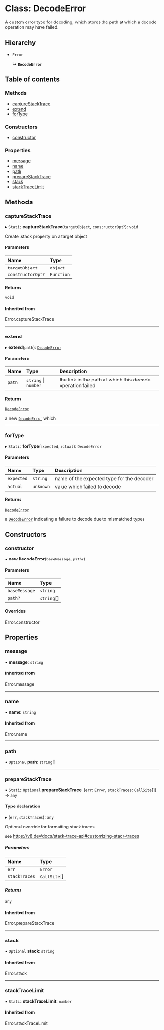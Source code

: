 # Class: DecodeError

A custom error type for decoding, which stores the path at which a decode operation
may have failed.

## Hierarchy

- `Error`

  ↳ **`DecodeError`**

## Table of contents

### Methods

- [captureStackTrace](DecodeError.md#capturestacktrace)
- [extend](DecodeError.md#extend)
- [forType](DecodeError.md#fortype)

### Constructors

- [constructor](DecodeError.md#constructor)

### Properties

- [message](DecodeError.md#message)
- [name](DecodeError.md#name)
- [path](DecodeError.md#path)
- [prepareStackTrace](DecodeError.md#preparestacktrace)
- [stack](DecodeError.md#stack)
- [stackTraceLimit](DecodeError.md#stacktracelimit)

## Methods

### captureStackTrace

▸ `Static` **captureStackTrace**(`targetObject`, `constructorOpt?`): `void`

Create .stack property on a target object

#### Parameters

| Name | Type |
| :------ | :------ |
| `targetObject` | `object` |
| `constructorOpt?` | `Function` |

#### Returns

`void`

#### Inherited from

Error.captureStackTrace

___

### extend

▸ **extend**(`path`): [`DecodeError`](DecodeError.md)

#### Parameters

| Name | Type | Description |
| :------ | :------ | :------ |
| `path` | `string` \| `number` | the link in the path at which this decode operation failed |

#### Returns

[`DecodeError`](DecodeError.md)

a new [`DecodeError`](DecodeError.md) which

___

### forType

▸ `Static` **forType**(`expected`, `actual`): [`DecodeError`](DecodeError.md)

#### Parameters

| Name | Type | Description |
| :------ | :------ | :------ |
| `expected` | `string` | name of the expected type for the decoder |
| `actual` | `unknown` | value which failed to decode |

#### Returns

[`DecodeError`](DecodeError.md)

a [`DecodeError`](DecodeError.md) indicating a failure to decode due to mismatched types

## Constructors

### constructor

• **new DecodeError**(`baseMessage`, `path?`)

#### Parameters

| Name | Type |
| :------ | :------ |
| `baseMessage` | `string` |
| `path?` | `string`[] |

#### Overrides

Error.constructor

## Properties

### message

• **message**: `string`

#### Inherited from

Error.message

___

### name

• **name**: `string`

#### Inherited from

Error.name

___

### path

• `Optional` **path**: `string`[]

___

### prepareStackTrace

▪ `Static` `Optional` **prepareStackTrace**: (`err`: `Error`, `stackTraces`: `CallSite`[]) => `any`

#### Type declaration

▸ (`err`, `stackTraces`): `any`

Optional override for formatting stack traces

**`see`** https://v8.dev/docs/stack-trace-api#customizing-stack-traces

##### Parameters

| Name | Type |
| :------ | :------ |
| `err` | `Error` |
| `stackTraces` | `CallSite`[] |

##### Returns

`any`

#### Inherited from

Error.prepareStackTrace

___

### stack

• `Optional` **stack**: `string`

#### Inherited from

Error.stack

___

### stackTraceLimit

▪ `Static` **stackTraceLimit**: `number`

#### Inherited from

Error.stackTraceLimit
